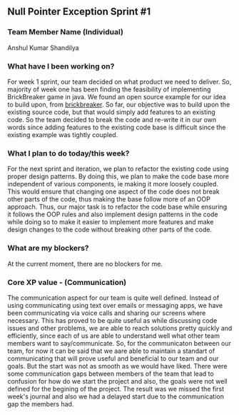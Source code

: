 ## **Null Pointer Exception Sprint #1**

### **Team Member Name (Individual)**<br>

Anshul Kumar Shandilya

### **What have I been working on?**

 For week 1 sprint, our team decided on what product we need to deliver. So, majority of week one has been finding the feasibility of implementing BrickBreaker game in java. 
 We found an open source example for our idea to build upon, from [brickbreaker](https://github.com/cis3296s22/Java-Brick-Breaker-Game). So far, our objective was to build 
 upon the existing source code, but that would simply add features to an existing code. So the team decided to break the code and re-write it in our own words since adding
 features to the existing code base is difficult since the existing example was tightly coupled.
 
### **What I plan to do today/this week?**

For the next sprint and iteration, we plan to refactor the existing code using proper design patterns. By doing this, we plan to make the code base more independent of various
components, ie making it more loosely coupled. This would ensure that changing one aspect of the code does not break other parts of the code, thus making the base follow more
of an OOP approach. Thus, our major task is to refactor the code base while ensuring it follows the OOP rules and also implement design patterns in the code while doing so to
make it easier to implement more features and make design changes to the code without breaking other parts of the code. 

### **What are my blockers?**

At the current moment, there are no blockers for me.

### **Core XP value - (Communication)**

The communication aspect for our team is quite well defined. Instead of using communicating using text over emails or messaging apps, we have been communicating via voice calls
and sharing our screens where necessary. This has proved to be quite useful as while discussing code issues and other problems, we are able to reach solutions pretty quickly 
and efficiently, since each of us are able to understand well what other team members want to say/communicate. So, for the communicaton between our team, for now it can be said
that we aare able to maintain a standart of communicating that will prove useful and beneficial to our team and our goals. 
But the start was not as smooth as we would have liked. There were some communication gaps between members of the team that lead to confusion for how do we start the project and 
also, the goals were not well defined for the begining of the project. The result was we missed the first week's journal and also we had a delayed start due to the communication
gap the members had. 